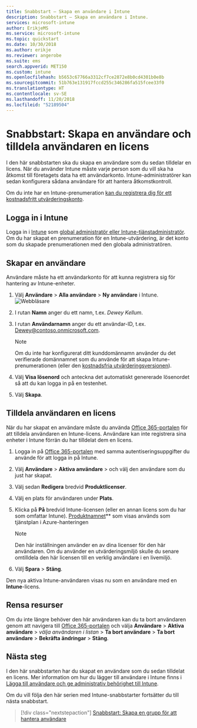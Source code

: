 ```yaml
---
title: Snabbstart – Skapa en användare i Intune
description: Snabbstart – Skapa en användare i Intune.
services: microsoft-intune
author: ErikjeMS
ms.service: microsoft-intune
ms.topic: quickstart
ms.date: 10/30/2018
ms.author: erikje
ms.reviewer: angerobe
ms.suite: ems
search.appverid: MET150
ms.custom: intune
ms.openlocfilehash: b5653c67766a3312cf7ce2872e8b0cd4301b0e8b
ms.sourcegitcommit: 51b763e131917fccd255c346286fa515fcee33f0
ms.translationtype: HT
ms.contentlocale: sv-SE
ms.lasthandoff: 11/20/2018
ms.locfileid: "52189504"
---
```

# <a name="quickstart-create-a-user-and-assign-a-license-to-it"></a>Snabbstart: Skapa en användare och tilldela användaren en licens

I den här snabbstarten ska du skapa en användare som du sedan tilldelar en licens. När du använder Intune måste varje person som du vill ska ha åtkomst till företagets data ha ett användarkonto. Intune-administratörer kan sedan konfigurera sådana användare för att hantera åtkomstkontroll.

Om du inte har en Intune-prenumeration [kan du registrera dig för ett kostnadsfritt utvärderingskonto](free-trial-sign-up.md).

## <a name="sign-in-to-intune"></a>Logga in i Intune

Logga in i [Intune](https://aka.ms/intuneportal) som [global administratör eller Intune-tjänstadministratör](users-add.md#types-of-administrators). Om du har skapat en prenumeration för en Intune-utvärdering, är det konto som du skapade prenumerationen med den globala administratören.

## <a name="create-a-user"></a>Skapar en användare

Användare måste ha ett användarkonto för att kunna registrera sig för hantering av Intune-enheter.

1. Välj **Användare** > **Alla användare** > **Ny användare** i Intune.
![Webbläsare](media/quickstart-create-user/create-user.png)
2. I rutan **Namn** anger du ett namn, t.ex. *Dewey Kellum*.
3. I rutan **Användarnamn** anger du ett användar-ID, t.ex. Dewey@contoso.onmicrosoft.com.

    > [!NOTE]
    > Om du inte har konfigurerat ditt kunddomännamn använder du det verifierade domännamnet som du använde för att skapa Intune-prenumerationen (eller den [kostnadsfria utvärderingsversionen](free-trial-sign-up.md#sign-up-for-a-microsoft-intune-free-trial)). 

4. Välj **Visa lösenord** och anteckna det automatiskt genererade lösenordet så att du kan logga in på en testenhet.
5. Välj **Skapa**.

## <a name="assign-a-license-to-the-user"></a>Tilldela användaren en licens

När du har skapat en användare måste du använda [Office 365-portalen](http://go.microsoft.com/fwlink/p/?LinkId=698854) för att tilldela användaren en Intune-licens. Användare kan inte registrera sina enheter i Intune förrän du har tilldelat dem en licens. 

1. Logga in på [Office 365-portalen](http://go.microsoft.com/fwlink/p/?LinkId=698854) med samma autentiseringsuppgifter du använde för att logga in på Intune.
2. Välj **Användare** > **Aktiva användare** > och välj den användare som du just har skapat.
3. Välj sedan **Redigera** bredvid **Produktlicenser**.
4. Välj en plats för användaren under **Plats**.
5. Klicka på **På** bredvid Intune-licensen (eller en annan licens som du har som omfattar Intune). [Produktnamnet](https://docs.microsoft.com/azure/active-directory/users-groups-roles/licensing-service-plan-reference)** som visas används som tjänstplan i Azure-hanteringen 

   > [!NOTE]
   > Den här inställningen använder en av dina licenser för den här användaren. Om du använder en utvärderingsmiljö skulle du senare omtilldela den här licensen till en verklig användare i en livemiljö.
6. Välj **Spara** > **Stäng**.

Den nya aktiva Intune-användaren visas nu som en användare med en **Intune**-licens.

## <a name="clean-up-resources"></a>Rensa resurser

Om du inte längre behöver den här användaren kan du ta bort användaren genom att navigera till [Office 365-portalen](http://go.microsoft.com/fwlink/p/?LinkId=698854) och välja **Användare** > **Aktiva användare** > *välja användaren i listan* > **Ta bort användare** > **Ta bort användare** > **Bekräfta ändringar** > **Stäng**.

## <a name="next-steps"></a>Nästa steg

I den här snabbstarten har du skapat en användare som du sedan tilldelat en licens. Mer information om hur du lägger till användare i Intune finns i [Lägga till användare och ge administrativ behörighet till Intune](users-add.md).

Om du vill följa den här serien med Intune-snabbstarter fortsätter du till nästa snabbstart.

> [!div class="nextstepaction"]
> [Snabbstart: Skapa en grupp för att hantera användare](quickstart-create-group.md)
